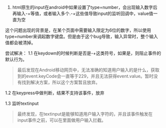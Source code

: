1. html原生的input在android中如果设置了type=number，会出现输入数字后再输入-+等值，或者输入多个.-+这些值导致input的监听回调中，value值一直为空

这个问题出现的背景是，在某个页面中需要输入限定为6位的数字，所以使用type=number来调起数字键盘。但是由于这个bug导致，输入异常时，整个输入值都会被清掉。

尝试解决：
1.1 在keydown的时候判断是否是-+这类符号，如果是，则阻止事件的默认行为。
> 最后发现在Android移动网页中，无法准确的知道用户输入的是什么，获取到的event.keyCode会一直等于229，并且无法获得event.value。暂时没有找到解决方案，所以这个方案暂且放弃。

1.2 在keypress中做判断，结果不支持该事件，放弃

1.3 监听textinput
> 最终发现，在textinput是能够知道用户输入字符的，并且该事件触发在input事件之前，可以在里面做用户输入拦截。
